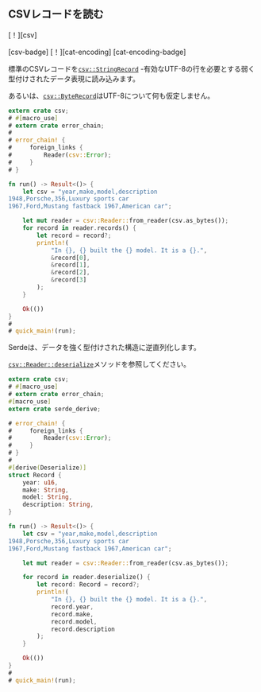 ## <!--Read CSV records--> CSVレコードを読む

<!--[!][csv]-->
[！][csv]
<!--[csv-badge] [!][cat-encoding]-->
[csv-badge] [！][cat-encoding]
[cat-encoding-badge]
<!--Reads standard CSV records into [`csv::StringRecord`] — a weakly typed data representation which expects valid UTF-8 rows.-->
標準のCSVレコードを[`csv::StringRecord`] -有効なUTF-8の行を必要とする弱く型付けされたデータ表現に読み込みます。
<!--Alternatively, [`csv::ByteRecord`] makes no assumptions about UTF-8.-->
あるいは、[`csv::ByteRecord`]はUTF-8について何も仮定しません。

```rust
extern crate csv;
# #[macro_use]
# extern crate error_chain;
#
# error_chain! {
#     foreign_links {
#         Reader(csv::Error);
#     }
# }

fn run() -> Result<()> {
    let csv = "year,make,model,description
1948,Porsche,356,Luxury sports car
1967,Ford,Mustang fastback 1967,American car";

    let mut reader = csv::Reader::from_reader(csv.as_bytes());
    for record in reader.records() {
        let record = record?;
        println!(
            "In {}, {} built the {} model. It is a {}.",
            &record[0],
            &record[1],
            &record[2],
            &record[3]
        );
    }

    Ok(())
}
#
# quick_main!(run);
```

<!--Serde deserializes data into strongly type structures.-->
Serdeは、データを強く型付けされた構造に逆直列化します。
<!--See the [`csv::Reader::deserialize`] method.-->
[`csv::Reader::deserialize`]メソッドを参照してください。

```rust
extern crate csv;
# #[macro_use]
# extern crate error_chain;
#[macro_use]
extern crate serde_derive;

# error_chain! {
#     foreign_links {
#         Reader(csv::Error);
#     }
# }
#
#[derive(Deserialize)]
struct Record {
    year: u16,
    make: String,
    model: String,
    description: String,
}

fn run() -> Result<()> {
    let csv = "year,make,model,description
1948,Porsche,356,Luxury sports car
1967,Ford,Mustang fastback 1967,American car";

    let mut reader = csv::Reader::from_reader(csv.as_bytes());

    for record in reader.deserialize() {
        let record: Record = record?;
        println!(
            "In {}, {} built the {} model. It is a {}.",
            record.year,
            record.make,
            record.model,
            record.description
        );
    }

    Ok(())
}
#
# quick_main!(run);
```

<!--[`csv::ByteRecord`]: https://docs.rs/csv/*/csv/struct.ByteRecord.html
 [`csv::Reader::deserialize`]: https://docs.rs/csv/*/csv/struct.Reader.html#method.deserialize
 [`csv::StringRecord`]: https://docs.rs/csv/*/csv/struct.StringRecord.html
-->
[`csv::ByteRecord`]: https://docs.rs/csv/*/csv/struct.ByteRecord.html
 [`csv::Reader::deserialize`]: https://docs.rs/csv/*/csv/struct.Reader.html#method.deserialize
 [`csv::ByteRecord`]: https://docs.rs/csv/*/csv/struct.ByteRecord.html
 [`csv::StringRecord`]: https://docs.rs/csv/*/csv/struct.StringRecord.html

